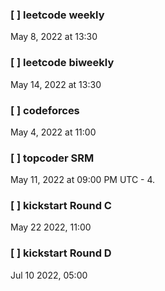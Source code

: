 <div>
<h3>
[ ]  leetcode weekly
</h3>
    May 8, 2022 at 13:30  
</div>

<div>
<h3>
[ ]  leetcode biweekly
</h3>
    May 14, 2022 at 13:30  
</div>

<div>
<h3>
[ ]  codeforces
</h3>
    May 4, 2022 at 11:00  
</div>

<div>
<h3>
[ ]  topcoder SRM
</h3>
    May 11, 2022 at 09:00 PM UTC - 4.
</div>

<div>
<h3>
[ ]  kickstart Round C
</h3>
    May 22 2022, 11:00
</div>

<div>
<h3>
[ ]  kickstart Round D
</h3>
    Jul 10 2022, 05:00
</div>
